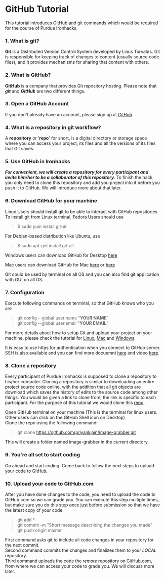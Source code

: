 # GitHub Tutorial   

This tutorial introduces GitHub and git commands which would be required for the course of Purdue Ironhacks.


### 1. What is **git**?
**Git** is a Distributed Version Control System developed by Linus Torvalds. Git is responsible for keeping track of changes to content (usually source code files), and it provides mechanisms for sharing that content with others.  

### 2. What is **GitHub**?
**GitHub** is a company that provides Git repository hosting. Please note that _**git**_ and _**GitHub**_ are two different things.

### 3. Open a GitHub Account
If you don't already have an account, please sign up at [GitHub](https://github.com/)

### 4. What is a **repository** in git workflow?  

  A **repository** or '**repo**' for short, is a digital directory or storage space where you can access your project, its files and all the versions of its files that Git saves.

### 5. Use GitHub in Ironhacks
  _**For convenient, we will create a repository for every participant and invite him/her to be a collaborator of this repository**_. To finish the hack, you only need to clone this repository and add you project into it before you push it to GitHub. We will introduce more about that later.

### 6. Download GitHub for your machine  

  Linux Users should install git to be able to interact with GitHub repositories.   
  To install git from Linux terminal, Fedora Users should use
>$ sudo yum install git-all

  For Debian-based distribution like Ubuntu, use
>$ sudo apt-get install git-all

  Windows users can download GitHub for Desktop [here](https://desktop.github.com/)

  Mac users can download GitHub for Mac [here](https://git-scm.com/download/mac) or [here](https://desktop.github.com)

  Git could be used by terminal on all OS and you can also find git application with GUI on all OS.

### 7. Configuration

  Execute following commands on terminal, so that GitHub knows who you are
> git config --global user.name "**YOUR NAME**"  
> git config --global user.email "**YOUR EMAIL**"

For more details about how to setup Git and upload your project on your machine, please check the tutorial for [Linux](Github-Setup-For-Linux.md), [Mac](Github-Setup-For-Mac.md) and [Windows](Github-Setup-For-Windows.md)

It is easy to use https for authentication when you connect to GitHub server. SSH is also available and you can find more docuemnt [here](https://help.github.com/articles/connecting-to-github-with-ssh/) and video [here](https://www.youtube.com/watch?v=H5qNpRGB7Qw&t=609s).

### 8. Clone a repository

  Every participant of Purdue Ironhacks is supposed to clone a repository to his/her computer. Cloning a repository is similar to downloading an entire project source code online, with the addition that all git objects are download which saves the history of edits to the source code among other things. You would be given a link to clone from, the link is specific to each participant. For the purpose of this tutorial we would clone this [repo](https://github.com/priyankjain/image-grabber).   


  Open GitHub terminal on your machine (This is the terminal for linux users. Other users can click on the GitHub Shell icon on Desktop)  
  Clone the repo using the following command:
> git clone https://github.com/priyankjain/image-grabber.git

  This will create a folder named image-grabber in the current directory.

### 9. You're all set to start coding

  Go ahead and start coding. Come back to follow the next steps to upload your code to GitHub.

### 10. Upload your code to GitHub.com

  After you have done changes to the code, you need to upload the code to GitHub.com so we can grade you. You can execute this step multiple times, but make sure you do this step once just before submission so that we have the latest copy of your code.
> git add *   
> git commit -m "Short message describing the changes you made"  
> git push origin master     

  First command asks git to include all code changes in your repository for the next commit.  
  Second command commits the changes and finalizes them to your _LOCAL_ repository.  
  Third command uploads the code the _remote_ repository on GitHub.com, from where we can access your code to grade you. We will discuss more later.

